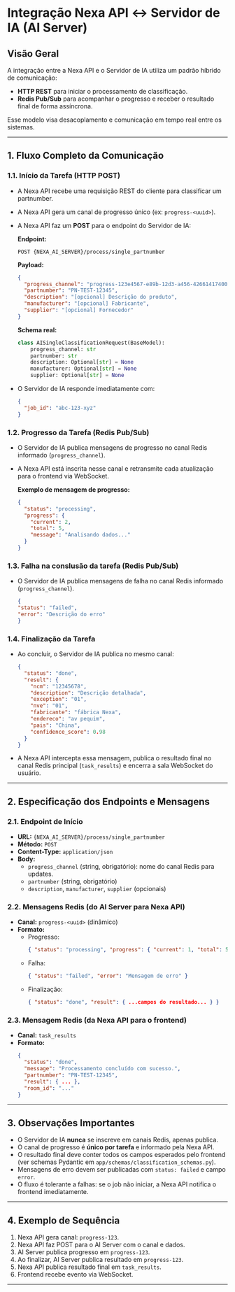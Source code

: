 # Integração Nexa API ↔️ Servidor de IA (AI Server)

## Visão Geral

A integração entre a Nexa API e o Servidor de IA utiliza um padrão híbrido de comunicação:
- **HTTP REST** para iniciar o processamento de classificação.
- **Redis Pub/Sub** para acompanhar o progresso e receber o resultado final de forma assíncrona.

Esse modelo visa desacoplamento e comunicação em tempo real entre os sistemas.

---

## 1. Fluxo Completo da Comunicação

### 1.1. Início da Tarefa (HTTP POST)
- A Nexa API recebe uma requisição REST do cliente para classificar um partnumber.
- A Nexa API gera um canal de progresso único (ex: `progress-<uuid>`).
- A Nexa API faz um **POST** para o endpoint do Servidor de IA:

  **Endpoint:**
  ```
  POST {NEXA_AI_SERVER}/process/single_partnumber
  ```

  **Payload:**
  ```json
  {
    "progress_channel": "progress-123e4567-e89b-12d3-a456-426614174000",
    "partnumber": "PN-TEST-12345",
    "description": "[opcional] Descrição do produto",
    "manufacturer": "[opcional] Fabricante",
    "supplier": "[opcional] Fornecedor"
  }
  ```
  **Schema real:**
    ```python
    class AISingleClassificationRequest(BaseModel):
        progress_channel: str
        partnumber: str
        description: Optional[str] = None
        manufacturer: Optional[str] = None
        supplier: Optional[str] = None
    ```

- O Servidor de IA responde imediatamente com:
  ```json
  {
    "job_id": "abc-123-xyz"
  }
  ```

### 1.2. Progresso da Tarefa (Redis Pub/Sub)
- O Servidor de IA publica mensagens de progresso no canal Redis informado (`progress_channel`).
- A Nexa API está inscrita nesse canal e retransmite cada atualização para o frontend via WebSocket.

  **Exemplo de mensagem de progresso:**
  ```json
  {
    "status": "processing",
    "progress": {
      "current": 2,
      "total": 5,
      "message": "Analisando dados..."
    }
  }
  ```

### 1.3. Falha na conslusão da tarefa (Redis Pub/Sub)
- O Servidor de IA publica mensagens de falha no canal Redis informado (`progress_channel`).

    ```json
    {
    "status": "failed",
    "error": "Descrição do erro"
    }
    ```

### 1.4. Finalização da Tarefa
- Ao concluir, o Servidor de IA publica no mesmo canal:
  ```json
  {
    "status": "done",
    "result": {
      "ncm": "12345678",
      "description": "Descrição detalhada",
      "exception": "01",
      "nve": "01",
      "fabricante": "fábrica Nexa",
      "endereco": "av pequim",
      "pais": "China",
      "confidence_score": 0.98
    }
  }
  ```

- A Nexa API intercepta essa mensagem, publica o resultado final no canal Redis principal (`task_results`) e encerra a sala WebSocket do usuário.

---

## 2. Especificação dos Endpoints e Mensagens

### 2.1. Endpoint de Início
- **URL:** `{NEXA_AI_SERVER}/process/single_partnumber`
- **Método:** `POST`
- **Content-Type:** `application/json`
- **Body:**
  - `progress_channel` (string, obrigatório): nome do canal Redis para updates.
  - `partnumber` (string, obrigatório)
  - `description`, `manufacturer`, `supplier` (opcionais)

### 2.2. Mensagens Redis (do AI Server para Nexa API)
- **Canal:** `progress-<uuid>` (dinâmico)
- **Formato:**
  - Progresso:
    ```json
    { "status": "processing", "progress": { "current": 1, "total": 5, "message": "..." } }
    ```
  - Falha:
    ```json
    { "status": "failed", "error": "Mensagem de erro" }
    ```
  - Finalização:
    ```json
    { "status": "done", "result": { ...campos do resultado... } }
    ```

### 2.3. Mensagem Redis (da Nexa API para o frontend)
- **Canal:** `task_results`
- **Formato:**
  ```json
  {
    "status": "done",
    "message": "Processamento concluído com sucesso.",
    "partnumber": "PN-TEST-12345",
    "result": { ... },
    "room_id": "..."
  }
  ```

---

## 3. Observações Importantes

- O Servidor de IA **nunca** se inscreve em canais Redis, apenas publica.
- O canal de progresso é **único por tarefa** e informado pela Nexa API.
- O resultado final deve conter todos os campos esperados pelo frontend (ver schemas Pydantic em `app/schemas/classification_schemas.py`).
- Mensagens de erro devem ser publicadas com `status: failed` e campo `error`.
- O fluxo é tolerante a falhas: se o job não iniciar, a Nexa API notifica o frontend imediatamente.

---

## 4. Exemplo de Sequência

1. Nexa API gera canal: `progress-123`.
2. Nexa API faz POST para o AI Server com o canal e dados.
3. AI Server publica progresso em `progress-123`.
4. Ao finalizar, AI Server publica resultado em `progress-123`.
5. Nexa API publica resultado final em `task_results`.
6. Frontend recebe evento via WebSocket.

---

